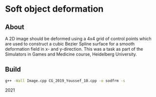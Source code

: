 # Soft object deformation

## About

A 2D image should be deformed using a 4x4 grid of control points which are used to construct
a cubic Bezier Spline surface for a smooth deformation field in x- and y-direction.
This was a task as part of the Simulators in Games and Medicine course, Heidelberg University. 

## Build

```sh
g++ -Wall Image.cpp CG_2019_Youssef_10.cpp -o sodfrm -s
```

2021
